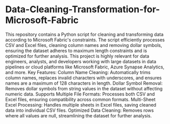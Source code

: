 # Data-Cleaning-Transformation-for-Microsoft-Fabric
This repository contains a Python script for cleaning and transforming data according to Microsoft Fabric's constraints. The script efficiently processes CSV and Excel files, cleaning column names and removing dollar symbols, ensuring the dataset adheres to maximum length constraints and is optimized for further analysis. This project is highly relevant for data engineers, analysts, and developers working with large datasets in data pipelines or cloud platforms like Microsoft Fabric, Azure Synapse Analytics, and more.
Key Features:
Column Name Cleaning: Automatically trims column names, replaces invalid characters with underscores, and ensures names are a maximum of 128 characters in length.
Dollar Symbol Removal: Removes dollar symbols from string values in the dataset without affecting numeric data.
Supports Multiple File Formats: Processes both CSV and Excel files, ensuring compatibility across common formats.
Multi-Sheet Excel Processing: Handles multiple sheets in Excel files, saving cleaned data into individual CSV files.
Optimized Data Cleaning: Removes rows where all values are null, streamlining the dataset for further analysis.
